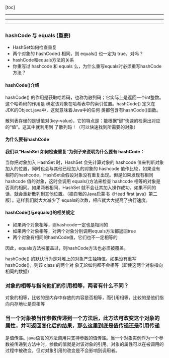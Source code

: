 [toc]

---

---

---

### **hashCode 与 equals (重要)**

- HashSet如何检查重复
- 两个对象的 hashCode() 相同，则 equals() 也一定为 true，对吗？
- hashCode和equals方法的关系
- 你重写过 hashcode 和 equals 么，为什么重写equals时必须重写hashCode方法？

#### hashCode()介绍

hashCode() 的作用是获取哈希码，也称为散列码；它实际上是返回一个int整数。这个哈希码的作用是
确定该对象在哈希表中的索引位置。hashCode() 定义在JDK的Object.java中，这就意味着Java中的任何
类都包含有hashCode()函数。

散列表存储的是键值对(key-value)，它的特点是：能根据“键”快速的检索出对应的“值”。这其中就利用到
了散列码！（可以快速找到所需要的对象）

#### 为什么要有hashCode

**我们以“HashSet 如何检查重复”为例子来说明为什么要有 hashCode：**

当你把对象加入 HashSet 时，HashSet 会先计算对象的 hashcode 值来判断对象加入的位置，同时也会与其他已经加入的对象的 hashcode 值作比较，如果没有相符的hashcode，HashSet会假设对象没有重复出现。但是如果发现有相同 hashcode 值的对象，这时会调用 equals()方法来检查 hashcode 相等的对象是否真的相同。如果两者相同，HashSet 就不会让其加入操作成功。如果不同的话，就会重新散列到其他位置。（摘自我的Java启蒙书《Head first java》第二版）。这样我们就大大减少了 equals的次数，相应就大大提高了执行速度。

#### hashCode()与equals()的相关规定

- 如果两个对象相等，则hashcode一定也是相同的
- 如果两个对象相等，对两个对象分别调用equals方法都返回true
- 两个对象有相同的hashCode值，它们也不一定相等的

因此，equals方法被覆盖过，则hashCode方法也必须被覆盖。

hashCode() 的默认行为是对堆上的对象产生独特值。如果没有重写 hashCode()，则该 class 的两个对
象无论如何都不会相等（即使这两个对象指向相同的数据）

### 对象的相等与指向他们的引用相等，两者有什么不同？

对象的相等，比较的是内存中存放的内容是否相等，而引用相等，比较的是他们指向内存地址是否相等

### 当一个对象被当作参数传递到一个方法后，此方法可改变这个对象的属性，并可返回变化后的结果，那么这里到底是值传递还是引用传递

是值传递。java语言的方法调用只支持参数的值传递。当一个对象实例作为一个参数被传递到方法中时，参数的值就是对该对象的引用。对象的属性可以在被调用的过程中被改变，但对对象引用的改变是不会影响到调用者。

